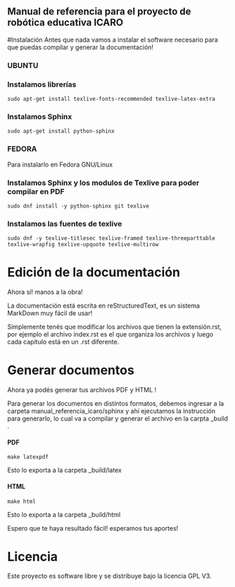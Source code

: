 ## Manual de referencia para el proyecto de robótica educativa ICARO

#Instalación
Antes que nada vamos a instalar el software necesario para que puedas compilar y generar la documentación!

### UBUNTU

### Instalamos librerías

    sudo apt-get install texlive-fonts-recommended texlive-latex-extra

### Instalamos Sphinx

    sudo apt-get install python-sphinx

### FEDORA
Para instalarlo en Fedora GNU/Linux

### Instalamos Sphinx y los modulos de Texlive para poder compilar en PDF 

    sudo dnf install -y python-sphinx git texlive

### Instalamos las fuentes de texlive

    sudo dnf -y texlive-titlesec texlive-framed texlive-threeparttable texlive-wrapfig texlive-upquote texlive-multirow 

# Edición de la documentación
Ahora sí! manos a la obra! 

La documentación está escrita en reStructuredText, es un sistema MarkDown muy fácil de usar!

Simplemente tenés que modificar los archivos que tienen la extensión.rst, por ejemplo el archivo index.rst es el que organiza los archivos y luego cada capítulo está en un .rst diferente.

# Generar documentos
Ahora ya podés generar tus archivos PDF y HTML !

Para generar los documentos en distintos formatos, debemos ingresar a la carpeta  manual_referencia_icaro/sphinx  y ahí ejecutamos la instrucción para generarlo, lo cual va a compilar y generar el archivo en la carpta _build .

#### PDF

    make latexpdf

Esto lo exporta a la carpeta _build/latex

#### HTML

    make html

Esto lo exporta a la carpeta _build/html

Espero que te haya resultado fácil! esperamos tus aportes!

# Licencia
Este proyecto es software libre y se distribuye bajo la licencia GPL V3. 
